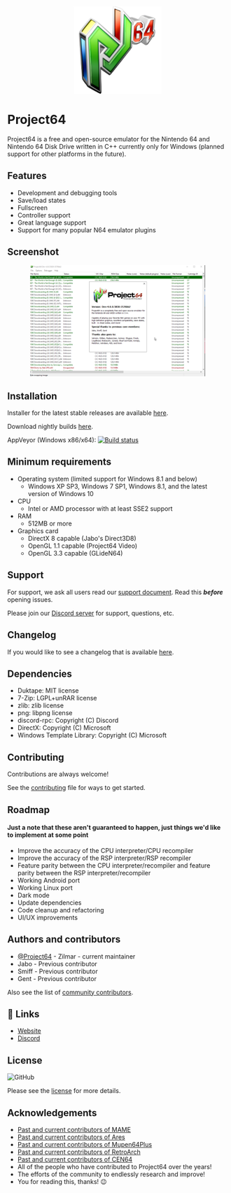 <p align="center">
  <img src="./Docs/img/icon.png" alt="logo" width="200" />
</p>

# Project64

Project64 is a free and open-source emulator for the Nintendo 64 and Nintendo 64 Disk Drive written in C++ currently only for Windows (planned support for other platforms in the future).


## Features

- Development and debugging tools
- Save/load states
- Fullscreen
- Controller support
- Great language support
- Support for many popular N64 emulator plugins

## Screenshot

<p align="center">
  <img src="./Docs/img/screen.png" alt="screenshot" width="400" />
</p>

## Installation

Installer for the latest stable releases are available [here](https://www.pj64-emu.com/windows-downloads).

Download nightly builds [here](https://www.pj64-emu.com/nightly-builds).

AppVeyor (Windows x86/x64): [![Build status](https://ci.appveyor.com/api/projects/status/sbtwyhaexslyhgx3?svg=true
)](https://ci.appveyor.com/project/project64/project64/branch/develop)
## Minimum requirements


* Operating system (limited support for Windows 8.1 and below)
  * Windows XP SP3, Windows 7 SP1, Windows 8.1, and the latest version of Windows 10
* CPU
  * Intel or AMD processor with at least SSE2 support
* RAM
  * 512MB or more
* Graphics card
  * DirectX 8 capable (Jabo's Direct3D8)
  * OpenGL 1.1 capable (Project64 Video)
  * OpenGL 3.3 capable (GLideN64)
## Support

For support, we ask all users read our [support document](https://github.com/project64/project64/blob/develop/Docs/SUPPORT.md). Read this ***before*** opening issues.

Please join our [Discord server](https://discord.gg/Cg3zquF) for support, questions, etc.

## Changelog

If you would like to see a changelog that is available [here](https://github.com/project64/project64/blob/develop/Docs/CHANGELOG.md).
## Dependencies

- Duktape: MIT license
- 7-Zip: LGPL+unRAR license
- zlib: zlib license
- png: libpng license
- discord-rpc: Copyright (C) Discord
- DirectX: Copyright (C) Microsoft
- Windows Template Library: Copyright (C) Microsoft
## Contributing

Contributions are always welcome!

See the [contributing](https://github.com/project64/project64/blob/develop/.github/CONTRIBUTING.md) file for ways to get started.

## Roadmap

#### Just a note that these aren't guaranteed to happen, just things we'd like to implement at some point

- Improve the accuracy of the CPU interpreter/CPU recompiler
- Improve the accuracy of the RSP interpreter/RSP recompiler
- Feature parity between the CPU interpreter/recompiler and feature parity between the RSP interpreter/recompiler
- Working Android port
- Working Linux port
- Dark mode
- Update dependencies
- Code cleanup and refactoring
- UI/UX improvements
## Authors and contributors

- [@Project64](https://www.github.com/project64) - Zilmar - current maintainer
- Jabo - Previous contributor
- Smiff - Previous contributor
- Gent - Previous contributor

Also see the list of [community contributors](https://github.com/project64/project64/contributors).
## 🔗 Links
- [Website](https://pj64-emu.com)
- [Discord](https://discord.gg/Cg3zquF)
## License

![GitHub](https://img.shields.io/github/license/project64/project64)

Please see the [license](https://github.com/project64/project64/blob/develop/license.md) for more details.
## Acknowledgements
 
 - [Past and current contributors of MAME](https://github.com/mamedev/mame)
 - [Past and current contributors of Ares](https://github.com/ares-emulator/ares)
 - [Past and current contributors of Mupen64Plus](https://github.com/mupen64plus)
 - [Past and current contributors of RetroArch](https://github.com/libretro/RetroArch)
 - [Past and current contributors of CEN64](https://github.com/n64dev/cen64)
 - All of the people who have contributed to Project64 over the years!
 - The efforts of the community to endlessly research and improve!
 - You for reading this, thanks! 😉
